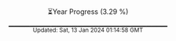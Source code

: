 <p align="center">
⏳Year Progress (3.29 %) <br>
▁▁▁▁▁▁▁▁▁▁▁▁▁▁▁▁▁▁▁▁▁▁▁▁▁▁▁▁▁▁ <br>
<sub>Updated: Sat, 13 Jan 2024 01:14:58 GMT</sub>
</p>

